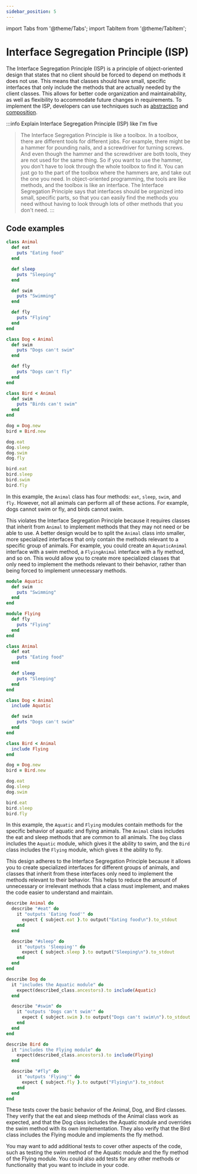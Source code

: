 ```yaml
---
sidebar_position: 5
---
```

import Tabs from '@theme/Tabs';
import TabItem from '@theme/TabItem';

# Interface Segregation Principle (ISP)

The Interface Segregation Principle (ISP) is a principle of object-oriented design that states that no client should be forced to depend on methods it does not use. This means that classes should have small, specific interfaces that only include the methods that are actually needed by the client classes. This allows for better code organization and maintainability, as well as flexibility to accommodate future changes in requirements. To implement the ISP, developers can use techniques such as [abstraction](../glossary/abstraction.md) and [composition](../glossary/composition.md).

:::info Explain Interface Segregation Principle (ISP) like I'm five

> The Interface Segregation Principle is like a toolbox. In a toolbox, there are different tools for different jobs. For example, there might be a hammer for pounding nails, and a screwdriver for turning screws. And even though the hammer and the screwdriver are both tools, they are not used for the same thing. So if you want to use the hammer, you don't have to look through the whole toolbox to find it. You can just go to the part of the toolbox where the hammers are, and take out the one you need. In object-oriented programming, the tools are like methods, and the toolbox is like an interface. The Interface Segregation Principle says that interfaces should be organized into small, specific parts, so that you can easily find the methods you need without having to look through lots of other methods that you don't need.
:::


## Code examples

<Tabs>
  <TabItem value="bad" label="Bad" default>

```ruby
class Animal
  def eat
    puts "Eating food"
  end

  def sleep
    puts "Sleeping"
  end

  def swim
    puts "Swimming"
  end

  def fly
    puts "Flying"
  end
end

class Dog < Animal
  def swim
    puts "Dogs can't swim"
  end

  def fly
    puts "Dogs can't fly"
  end
end

class Bird < Animal
  def swim
    puts "Birds can't swim"
  end
end

dog = Dog.new
bird = Bird.new

dog.eat
dog.sleep
dog.swim
dog.fly

bird.eat
bird.sleep
bird.swim
bird.fly
```
In this example, the `Animal` class has four methods: `eat`, `sleep`, `swim`, and `fly`. However, not all animals can perform all of these actions. For example, dogs cannot swim or fly, and birds cannot swim.

This violates the Interface Segregation Principle because it requires classes that inherit from `Animal` to implement methods that they may not need or be able to use. A better design would be to split the `Animal` class into smaller, more specialized interfaces that only contain the methods relevant to a specific group of animals. For example, you could create an `AquaticAnimal` interface with a swim method, a `FlyingAnimal` interface with a fly method, and so on. This would allow you to create more specialized classes that only need to implement the methods relevant to their behavior, rather than being forced to implement unnecessary methods.

  </TabItem>
  <TabItem value="good" label="Good">


```ruby
module Aquatic
  def swim
    puts "Swimming"
  end
end

module Flying
  def fly
    puts "Flying"
  end
end

class Animal
  def eat
    puts "Eating food"
  end

  def sleep
    puts "Sleeping"
  end
end

class Dog < Animal
  include Aquatic

  def swim
    puts "Dogs can't swim"
  end
end

class Bird < Animal
  include Flying
end

dog = Dog.new
bird = Bird.new

dog.eat
dog.sleep
dog.swim

bird.eat
bird.sleep
bird.fly
```

In this example, the `Aquatic` and `Flying` modules contain methods for the specific behavior of aquatic and flying animals. The `Animal` class includes the eat and sleep methods that are common to all animals. The `Dog` class includes the `Aquatic` module, which gives it the ability to swim, and the `Bird` class includes the `Flying` module, which gives it the ability to fly.

This design adheres to the Interface Segregation Principle because it allows you to create specialized interfaces for different groups of animals, and classes that inherit from these interfaces only need to implement the methods relevant to their behavior. This helps to reduce the amount of unnecessary or irrelevant methods that a class must implement, and makes the code easier to understand and maintain.

  </TabItem>
  <TabItem value="specs" label="Specs">

```ruby
describe Animal do
  describe "#eat" do
    it "outputs 'Eating food'" do
      expect { subject.eat }.to output("Eating food\n").to_stdout
    end
  end

  describe "#sleep" do
    it "outputs 'Sleeping'" do
      expect { subject.sleep }.to output("Sleeping\n").to_stdout
    end
  end
end

describe Dog do
  it "includes the Aquatic module" do
    expect(described_class.ancestors).to include(Aquatic)
  end

  describe "#swim" do
    it "outputs 'Dogs can't swim'" do
      expect { subject.swim }.to output("Dogs can't swim\n").to_stdout
    end
  end
end

describe Bird do
  it "includes the Flying module" do
    expect(described_class.ancestors).to include(Flying)
  end

  describe "#fly" do
    it "outputs 'Flying'" do
      expect { subject.fly }.to output("Flying\n").to_stdout
    end
  end
end
````
These tests cover the basic behavior of the Animal, Dog, and Bird classes. They verify that the eat and sleep methods of the Animal class work as expected, and that the Dog class includes the Aquatic module and overrides the swim method with its own implementation. They also verify that the Bird class includes the Flying module and implements the fly method.

You may want to add additional tests to cover other aspects of the code, such as testing the swim method of the Aquatic module and the fly method of the Flying module. You could also add tests for any other methods or functionality that you want to include in your code.

  </TabItem>
</Tabs>
